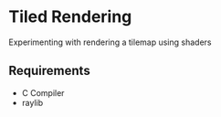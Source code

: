 # Tiled Rendering

Experimenting with rendering a tilemap using shaders

## Requirements

- C Compiler
- raylib
